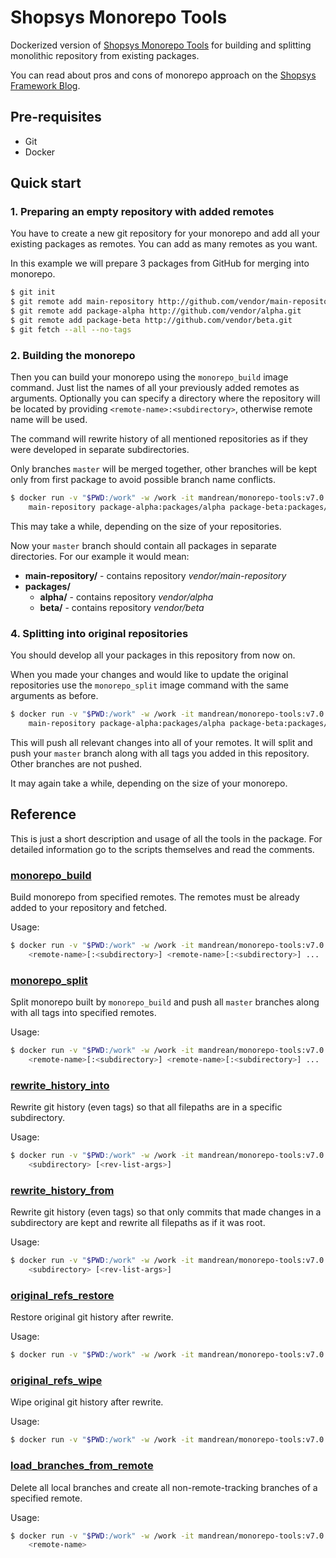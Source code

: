 # Shopsys Monorepo Tools

Dockerized version of [Shopsys Monorepo Tools](https://github.com/shopsys/monorepo-tools) for building and splitting monolithic repository from existing packages.

You can read about pros and cons of monorepo approach on the [Shopsys Framework Blog](https://blog.shopsys.com/how-to-maintain-multiple-git-repositories-with-ease-61a5e17152e0).

## Pre-requisites

* Git
* Docker

## Quick start

### 1. Preparing an empty repository with added remotes

You have to create a new git repository for your monorepo and add all your existing packages as remotes.
You can add as many remotes as you want.

In this example we will prepare 3 packages from GitHub for merging into monorepo.

```bash
$ git init
$ git remote add main-repository http://github.com/vendor/main-repository.git
$ git remote add package-alpha http://github.com/vendor/alpha.git
$ git remote add package-beta http://github.com/vendor/beta.git
$ git fetch --all --no-tags
```

### 2. Building the monorepo

Then you can build your monorepo using the `monorepo_build` image command.
Just list the names of all your previously added remotes as arguments.
Optionally you can specify a directory where the repository will be located by providing `<remote-name>:<subdirectory>`, otherwise remote name will be used.

The command will rewrite history of all mentioned repositories as if they were developed in separate subdirectories.

Only branches `master` will be merged together, other branches will be kept only from first package to avoid possible branch name conflicts.

```bash
$ docker run -v "$PWD:/work" -w /work -it mandrean/monorepo-tools:v7.0.0-alpha2 monorepo_build \
    main-repository package-alpha:packages/alpha package-beta:packages/beta
```

This may take a while, depending on the size of your repositories.

Now your `master` branch should contain all packages in separate directories. For our example it would mean:
* **main-repository/** - contains repository *vendor/main-repository*
* **packages/**
  * **alpha/** - contains repository *vendor/alpha*
  * **beta/** - contains repository *vendor/beta*

### 4. Splitting into original repositories

You should develop all your packages in this repository from now on.

When you made your changes and would like to update the original repositories use the `monorepo_split` image command with the same arguments as before.

```bash
$ docker run -v "$PWD:/work" -w /work -it mandrean/monorepo-tools:v7.0.0-alpha2 monorepo_split \
    main-repository package-alpha:packages/alpha package-beta:packages/beta
```

This will push all relevant changes into all of your remotes.
It will split and push your `master` branch along with all tags you added in this repository.
Other branches are not pushed.

It may again take a while, depending on the size of your monorepo.

## Reference

This is just a short description and usage of all the tools in the package.
For detailed information go to the scripts themselves and read the comments.

### [monorepo_build](https://github.com/shopsys/monorepo-tools/blob/v7.0.0-alpha2/monorepo_build.sh)

Build monorepo from specified remotes. The remotes must be already added to your repository and fetched.

Usage:
```bash
$ docker run -v "$PWD:/work" -w /work -it mandrean/monorepo-tools:v7.0.0-alpha2 monorepo_build \
    <remote-name>[:<subdirectory>] <remote-name>[:<subdirectory>] ...
```

### [monorepo_split](https://github.com/shopsys/monorepo-tools/blob/v7.0.0-alpha2/monorepo_split.sh)

Split monorepo built by `monorepo_build` and push all `master` branches along with all tags into specified remotes.

Usage:
```bash
$ docker run -v "$PWD:/work" -w /work -it mandrean/monorepo-tools:v7.0.0-alpha2 monorepo_split \
    <remote-name>[:<subdirectory>] <remote-name>[:<subdirectory>] ...
```

### [rewrite_history_into](https://github.com/shopsys/monorepo-tools/blob/v7.0.0-alpha2/rewrite_history_into.sh)

Rewrite git history (even tags) so that all filepaths are in a specific subdirectory.

Usage:
```bash
$ docker run -v "$PWD:/work" -w /work -it mandrean/monorepo-tools:v7.0.0-alpha2 rewrite_history_into \
    <subdirectory> [<rev-list-args>]
```

### [rewrite_history_from](https://github.com/shopsys/monorepo-tools/blob/v7.0.0-alpha2/rewrite_history_from.sh)

Rewrite git history (even tags) so that only commits that made changes in a subdirectory are kept and rewrite all filepaths as if it was root.

Usage:
```bash
$ docker run -v "$PWD:/work" -w /work -it mandrean/monorepo-tools:v7.0.0-alpha2 rewrite_history_from \
    <subdirectory> [<rev-list-args>]
```

### [original_refs_restore](https://github.com/shopsys/monorepo-tools/blob/v7.0.0-alpha2/original_refs_restore.sh)

Restore original git history after rewrite.

Usage:
```bash
$ docker run -v "$PWD:/work" -w /work -it mandrean/monorepo-tools:v7.0.0-alpha2 original_refs_restore
```

### [original_refs_wipe](https://github.com/shopsys/monorepo-tools/blob/v7.0.0-alpha2/original_refs_wipe.sh)

Wipe original git history after rewrite.

Usage:
```bash
$ docker run -v "$PWD:/work" -w /work -it mandrean/monorepo-tools:v7.0.0-alpha2 original_refs_wipe
```

### [load_branches_from_remote](https://github.com/shopsys/monorepo-tools/blob/v7.0.0-alpha2/load_branches_from_remote.sh)

Delete all local branches and create all non-remote-tracking branches of a specified remote.

Usage:
```bash
$ docker run -v "$PWD:/work" -w /work -it mandrean/monorepo-tools:v7.0.0-alpha2 load_branches_from_remote \
    <remote-name>
```
